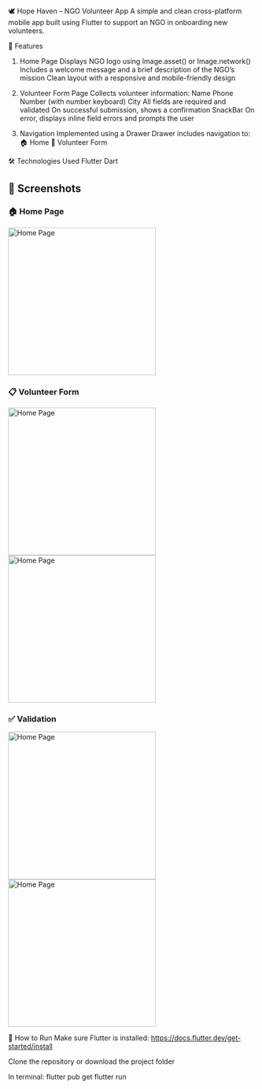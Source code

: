 🕊️ Hope Haven – NGO Volunteer App
A simple and clean cross-platform mobile app built using Flutter to support an NGO in onboarding new volunteers.

📱 Features
1. Home Page
Displays NGO logo using Image.asset() or Image.network()
Includes a welcome message and a brief description of the NGO’s mission
Clean layout with a responsive and mobile-friendly design

2. Volunteer Form Page
Collects volunteer information:
Name
Phone Number (with number keyboard)
City
All fields are required and validated
On successful submission, shows a confirmation SnackBar
On error, displays inline field errors and prompts the user

3. Navigation
Implemented using a Drawer
Drawer includes navigation to:
🏠 Home
👥 Volunteer Form

🛠️ Technologies Used
Flutter
Dart

## 📸 Screenshots

### 🏠 Home Page
<img src="assets/screenshots/HomeScreen.jpg" alt="Home Page" width="300"/>

### 📋 Volunteer Form
<img src="assets/screenshots/VolunteerScreen1.jpg" alt="Home Page" width="300"/>
<img src="assets/screenshots/VolunteerScreen2.jpg" alt="Home Page" width="300"/>

### ✅ Validation
<img src="assets/screenshots/FormSubmitted.jpg" alt="Home Page" width="300"/>
<img src="assets/screenshots/FormValidation.jpg" alt="Home Page" width="300"/>

🚀 How to Run
Make sure Flutter is installed:
https://docs.flutter.dev/get-started/install

Clone the repository or download the project folder

In terminal:
flutter pub get
flutter run
